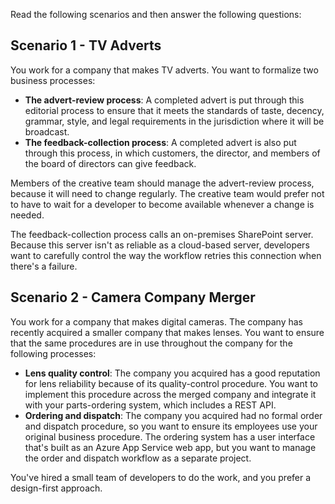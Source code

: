Read the following scenarios and then answer the following questions:

## Scenario 1 - TV Adverts

You work for a company that makes TV adverts. You want to formalize two business processes:

- **The advert-review process**: A completed advert is put through this editorial process to ensure that it meets the standards of taste, decency, grammar, style, and legal requirements in the jurisdiction where it will be broadcast.
- **The feedback-collection process**: A completed advert is also put through this process, in which customers, the director, and members of the board of directors can give feedback.

Members of the creative team should manage the advert-review process, because it will need to change regularly. The creative team would prefer not to have to wait for a developer to become available whenever a change is needed.

The feedback-collection process calls an on-premises SharePoint server. Because this server isn't as reliable as a cloud-based server, developers want to carefully control the way the workflow retries this connection when there's a failure.

## Scenario 2 - Camera Company Merger

You work for a company that makes digital cameras. The company has recently acquired a smaller company that makes lenses. You want to ensure that the same procedures are in use throughout the company for the following processes:

- **Lens quality control**: The company you acquired has a good reputation for lens reliability because of its quality-control procedure. You want to implement this procedure across the merged company and integrate it with your parts-ordering system, which includes a REST API.
- **Ordering and dispatch**: The company you acquired had no formal order and dispatch procedure, so you want to ensure its employees use your original business procedure. The ordering system has a user interface that's built as an Azure App Service web app, but you want to manage the order and dispatch workflow as a separate project.

You've hired a small team of developers to do the work, and you prefer a design-first approach.
